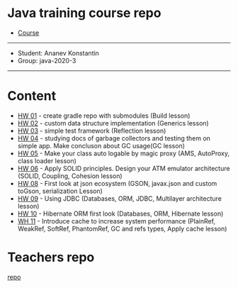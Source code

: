 # Java training course repo
* [Course](https://otus.ru/lessons/razrabotchik-java/?int_source=courses_catalog&int_term=programming)
---
* Student: Ananev Konstantin
* Group: java-2020-3

---
# Content
* [HW 01](./hw01-gradle) - create gradle repo with submodules (Build lesson)
* [HW 02](./hw02-DIYArray) - custom data structure implementation (Generics lesson)
* [HW 03](./hw3-own-test-framework) - simple test framework (Reflection lesson)
* [HW 04](./hw04-different-gc-comparison) - studying docs of garbage collectors and testing them on simple app. Make concluson about GC usage(GC lesson)
* [HW 05](./hw05-auto-logging) - Make your class auto logable by magic proxy (AMS, AutoProxy, class loader lesson)
* [HW 06](./hw06-atm-single) - Apply SOLID principles. Design your ATM emulator architecture (SOLID, Coupling, Cohesion lesson)
* [HW 08](./hw08-json-object-writer) - First look at json ecosystem (GSON, javax.json and custom toGson, serialization Lesson)
* [HW 09](./hw09-custom-orm) - Using JDBC (Databases, ORM, JDBC, Multilayer architecture lesson)
* [HW 10](./hw10-hibernate) - Hibernate ORM first look (Databases, ORM, Hibernate lesson)
* [WH 11](./hw11-cache-engine) - Introduce cache to increase system performance (PlainRef, WeakRef, SoftRef, PhantomRef, GC and refs types, Apply cache lesson)
# Teachers repo
[repo](https://github.com/petrelevich/otus_java_2020_03)
